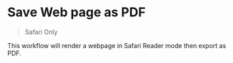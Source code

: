 # Save Web page as PDF

> Safari Only

This workflow will render a webpage in Safari Reader mode then export as PDF.
